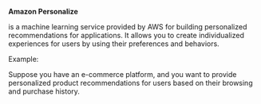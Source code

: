 **Amazon Personalize** 

is a machine learning service provided by AWS for building personalized recommendations for applications. It allows you to create individualized experiences for users by using their preferences and behaviors.

Example:

Suppose you have an e-commerce platform, and you want to provide personalized product recommendations for users based on their browsing and purchase history.